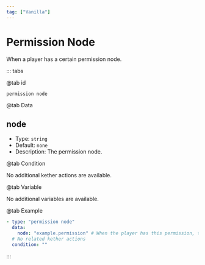 ```yaml
---
tag: ["Vanilla"]
---
```


# Permission Node

When a player has a certain permission node.

::: tabs

@tab id

`permission node`

@tab Data

## node <Badge text="Required" type="tip" />

- Type: `string`
- Default: `none`
- Description: The permission node.

@tab Condition

No additional kether actions are available.

@tab Variable

No additional variables are available.

@tab Example

```yaml
- type: "permission node"
  data:
    node: "example.permission" # When the player has this permission, the unlocker will trigger
  # No related kether actions
  condition: ""
```

:::